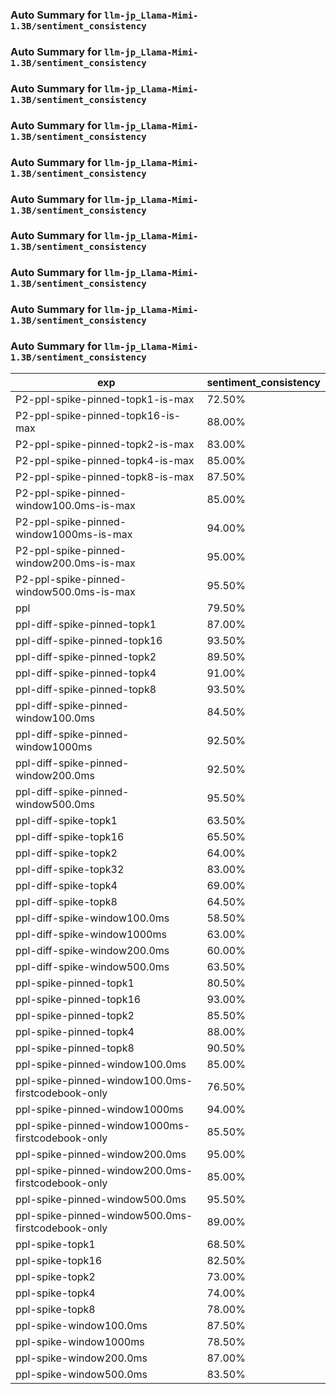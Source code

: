### Auto Summary for `llm-jp_Llama-Mimi-1.3B/sentiment_consistency`

### Auto Summary for `llm-jp_Llama-Mimi-1.3B/sentiment_consistency`

### Auto Summary for `llm-jp_Llama-Mimi-1.3B/sentiment_consistency`

### Auto Summary for `llm-jp_Llama-Mimi-1.3B/sentiment_consistency`

### Auto Summary for `llm-jp_Llama-Mimi-1.3B/sentiment_consistency`

### Auto Summary for `llm-jp_Llama-Mimi-1.3B/sentiment_consistency`

### Auto Summary for `llm-jp_Llama-Mimi-1.3B/sentiment_consistency`

### Auto Summary for `llm-jp_Llama-Mimi-1.3B/sentiment_consistency`

### Auto Summary for `llm-jp_Llama-Mimi-1.3B/sentiment_consistency`

### Auto Summary for `llm-jp_Llama-Mimi-1.3B/sentiment_consistency`

<!-- AUTO-GEN: SPLIT TABLE -->
| exp | sentiment_consistency |
| --- | --- |
| P2-ppl-spike-pinned-topk1-is-max | 72.50% |
| P2-ppl-spike-pinned-topk16-is-max | 88.00% |
| P2-ppl-spike-pinned-topk2-is-max | 83.00% |
| P2-ppl-spike-pinned-topk4-is-max | 85.00% |
| P2-ppl-spike-pinned-topk8-is-max | 87.50% |
| P2-ppl-spike-pinned-window100.0ms-is-max | 85.00% |
| P2-ppl-spike-pinned-window1000ms-is-max | 94.00% |
| P2-ppl-spike-pinned-window200.0ms-is-max | 95.00% |
| P2-ppl-spike-pinned-window500.0ms-is-max | 95.50% |
| ppl | 79.50% |
| ppl-diff-spike-pinned-topk1 | 87.00% |
| ppl-diff-spike-pinned-topk16 | 93.50% |
| ppl-diff-spike-pinned-topk2 | 89.50% |
| ppl-diff-spike-pinned-topk4 | 91.00% |
| ppl-diff-spike-pinned-topk8 | 93.50% |
| ppl-diff-spike-pinned-window100.0ms | 84.50% |
| ppl-diff-spike-pinned-window1000ms | 92.50% |
| ppl-diff-spike-pinned-window200.0ms | 92.50% |
| ppl-diff-spike-pinned-window500.0ms | 95.50% |
| ppl-diff-spike-topk1 | 63.50% |
| ppl-diff-spike-topk16 | 65.50% |
| ppl-diff-spike-topk2 | 64.00% |
| ppl-diff-spike-topk32 | 83.00% |
| ppl-diff-spike-topk4 | 69.00% |
| ppl-diff-spike-topk8 | 64.50% |
| ppl-diff-spike-window100.0ms | 58.50% |
| ppl-diff-spike-window1000ms | 63.00% |
| ppl-diff-spike-window200.0ms | 60.00% |
| ppl-diff-spike-window500.0ms | 63.50% |
| ppl-spike-pinned-topk1 | 80.50% |
| ppl-spike-pinned-topk16 | 93.00% |
| ppl-spike-pinned-topk2 | 85.50% |
| ppl-spike-pinned-topk4 | 88.00% |
| ppl-spike-pinned-topk8 | 90.50% |
| ppl-spike-pinned-window100.0ms | 85.00% |
| ppl-spike-pinned-window100.0ms-firstcodebook-only | 76.50% |
| ppl-spike-pinned-window1000ms | 94.00% |
| ppl-spike-pinned-window1000ms-firstcodebook-only | 85.50% |
| ppl-spike-pinned-window200.0ms | 95.00% |
| ppl-spike-pinned-window200.0ms-firstcodebook-only | 85.00% |
| ppl-spike-pinned-window500.0ms | 95.50% |
| ppl-spike-pinned-window500.0ms-firstcodebook-only | 89.00% |
| ppl-spike-topk1 | 68.50% |
| ppl-spike-topk16 | 82.50% |
| ppl-spike-topk2 | 73.00% |
| ppl-spike-topk4 | 74.00% |
| ppl-spike-topk8 | 78.00% |
| ppl-spike-window100.0ms | 87.50% |
| ppl-spike-window1000ms | 78.50% |
| ppl-spike-window200.0ms | 87.00% |
| ppl-spike-window500.0ms | 83.50% |
<!-- AUTO-GEN: SPLIT TABLE -->
